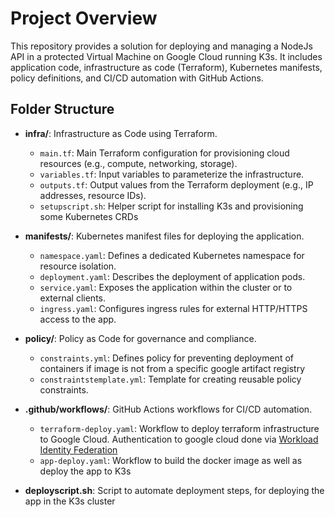 # Project Overview

This repository provides a  solution for deploying and managing a NodeJs API in a protected Virtual Machine on Google Cloud running K3s. It includes application code, infrastructure as code (Terraform), Kubernetes manifests, policy definitions, and CI/CD automation with GitHub Actions.

## Folder Structure

- **infra/**: Infrastructure as Code using Terraform.
	- `main.tf`: Main Terraform configuration for provisioning cloud resources (e.g., compute, networking, storage).
	- `variables.tf`: Input variables to parameterize the infrastructure.
	- `outputs.tf`: Output values from the Terraform deployment (e.g., IP addresses, resource IDs).
	- `setupscript.sh`: Helper script for installing K3s and provisioning some Kubernetes CRDs

- **manifests/**: Kubernetes manifest files for deploying the application.
	- `namespace.yaml`: Defines a dedicated Kubernetes namespace for resource isolation.
	- `deployment.yaml`: Describes the deployment of application pods.
	- `service.yaml`: Exposes the application within the cluster or to external clients.
	- `ingress.yaml`: Configures ingress rules for external HTTP/HTTPS access to the app.

- **policy/**: Policy as Code for governance and compliance.
	- `constraints.yml`: Defines policy for preventing deployment of containers if image is not from a specific google artifact registry
	- `constraintstemplate.yml`: Template for creating reusable policy constraints.

- **.github/workflows/**: GitHub Actions workflows for CI/CD automation.
    - `terraform-deploy.yaml`: Workflow to deploy terraform infrastructure to Google Cloud. Authentication to google cloud done via [Workload Identity Federation](https://github.com/google-github-actions/auth?tab=readme-ov-file#preferred-direct-workload-identity-federation)
	- `app-deploy.yaml`: Workflow to build the docker image as well as deploy the app to K3s

- **deployscript.sh**: Script to automate deployment steps, for deploying the app in the K3s cluster